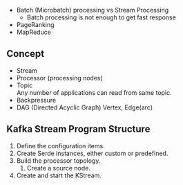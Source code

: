 - Batch (Microbatch) processing vs Stream Processing
  - Batch processing is not enough to get fast response  
- PageRanking
- MapReduce

## Concept
- Stream
- Processor (processing nodes)
- Topic  
  Any number of applications can read from same topic.  
- Backpressure
- DAG (Directed Acyclic Graph)
  Vertex, Edge(arc)

## Kafka Stream Program Structure
1. Define the configuration items.  
2. Create Serde instances, either custom or predefined.  
3. Build the processor topology.  
   1. Create a source node.  
4. Create and start the KStream.  
